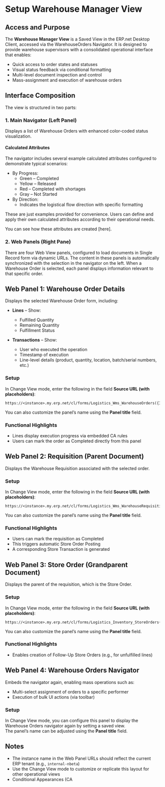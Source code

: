 # Setup Warehouse Manager View

## Access and Purpose

The **Warehouse Manager View** is a Saved View in the ERP.net Desktop Client, accessed via the WarehouseOrders Navigator. It is designed to provide warehouse supervisors with a consolidated operational interface that enables:

- Quick access to order states and statuses
- Visual status feedback via conditional formatting
- Multi-level document inspection and control
- Mass-assignment and execution of warehouse orders

## Interface Composition

The view is structured in two parts:

### 1. Main Navigator (Left Panel)

Displays a list of Warehouse Orders with enhanced color-coded status visualization.

#### Calculated Attributes

The navigator includes several example calculated attributes configured to demonstrate typical scenarios:

- By Progress:
  - Green – Completed
  - Yellow – Released
  - Red – Completed with shortages
  - Gray – Not Started
- By Direction:
  - Indicates the logistical flow direction with specific formatting

These are just examples provided for convenience. Users can define and apply their own calculated attributes according to their operational needs.

You can see how these attributes are created [here].


### 2. Web Panels (Right Pane)

There are four Web View panels, configured to load documents in Single Record form via dynamic URLs. 
The content in these panels is automatically synchronized with the selection in the navigator on the left. 
When a Warehouse Order is selected, each panel displays information relevant to that specific order.

## Web Panel 1: Warehouse Order Details

Displays the selected Warehouse Order form, including:

- **Lines** – Show:
  - Fulfilled Quantity
  - Remaining Quantity
  - Fulfillment Status

- **Transactions** – Show:
  - User who executed the operation
  - Timestamp of execution
  - Line-level details (product, quantity, location, batch/serial numbers, etc.)

### Setup

In Change View mode, enter the following in the field **Source URL (with placeholders)**:
```
https://<instance>.my.erp.net/cl/forms/Logistics_Wms_WarehouseOrders({Id})
```
You can also customize the panel’s name using the **Panel title** field.

### Functional Highlights

- Lines display execution progress via embedded CA rules
- Users can mark the order as Completed directly from this panel

## Web Panel 2: Requisition (Parent Document)

Displays the Warehouse Requisition associated with the selected order.

### Setup

In Change View mode, enter the following in the field **Source URL (with placeholders)**:
```
https://<instance>.my.erp.net/cl/forms/Logistics_Wms_WarehouseRequisitions({Parent.Id})
```
You can also customize the panel’s name using the **Panel title** field.

### Functional Highlights

- Users can mark the requisition as Completed
- This triggers automatic Store Order Posting
- A corresponding Store Transaction is generated

## Web Panel 3: Store Order (Grandparent Document)

Displays the parent of the requisition, which is the Store Order.

### Setup

In Change View mode, enter the following in the field **Source URL (with placeholders)**:
```
https://<instance>.my.erp.net/cl/forms/Logistics_Inventory_StoreOrders({Parent.Parent.Id})
```
You can also customize the panel’s name using the **Panel title** field.

### Functional Highlights

- Enables creation of Follow-Up Store Orders (e.g., for unfulfilled lines)

## Web Panel 4: Warehouse Orders Navigator

Embeds the navigator again, enabling mass operations such as:

- Multi-select assignment of orders to a specific performer
- Execution of bulk UI actions (via toolbar)

### Setup

In Change View mode, you can configure this panel to display the Warehouse Orders navigator again by setting a saved view.  
The panel’s name can be adjusted using the **Panel title** field.

## Notes

- The instance name in the Web Panel URLs should reflect the current ERP tenant (e.g., `internal-nbeta`)
- Use the Change View mode to customize or replicate this layout for other operational views
- Conditional Appearances (CA
